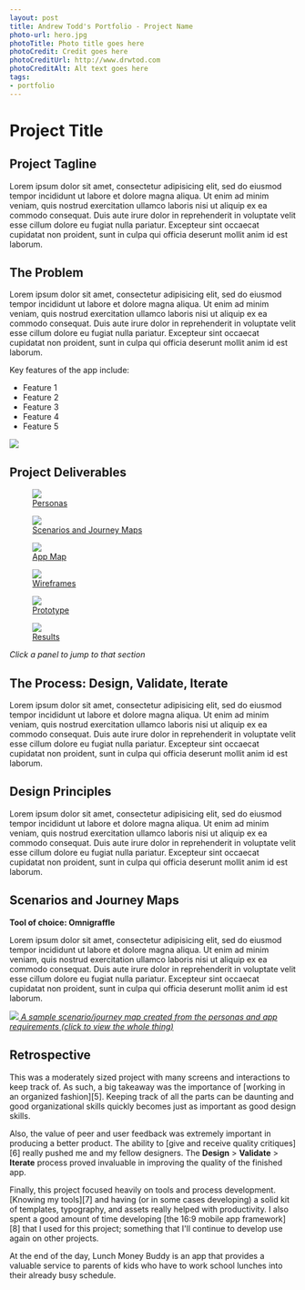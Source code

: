 ```yaml
---
layout: post
title: Andrew Todd's Portfolio - Project Name
photo-url: hero.jpg
photoTitle: Photo title goes here
photoCredit: Credit goes here
photoCreditUrl: http://www.drwtod.com
photoCreditAlt: Alt text goes here
tags:
- portfolio
---
```


<link rel="stylesheet" type="text/css" href="/portfolio.css">

# Project Title

## Project Tagline

Lorem ipsum dolor sit amet, consectetur adipisicing elit, sed do eiusmod tempor incididunt ut labore et dolore magna aliqua. Ut enim ad minim veniam, quis nostrud exercitation ullamco laboris nisi ut aliquip ex ea commodo consequat. Duis aute irure dolor in reprehenderit in voluptate velit esse cillum dolore eu fugiat nulla pariatur. Excepteur sint occaecat cupidatat non proident, sunt in culpa qui officia deserunt mollit anim id est laborum.

## The Problem

Lorem ipsum dolor sit amet, consectetur adipisicing elit, sed do eiusmod tempor incididunt ut labore et dolore magna aliqua. Ut enim ad minim veniam, quis nostrud exercitation ullamco laboris nisi ut aliquip ex ea commodo consequat. Duis aute irure dolor in reprehenderit in voluptate velit esse cillum dolore eu fugiat nulla pariatur. Excepteur sint occaecat cupidatat non proident, sunt in culpa qui officia deserunt mollit anim id est laborum.

Key features of the app include:

- Feature 1
- Feature 2
- Feature 3
- Feature 4
- Feature 5


<p class="filler-background-dark">
    <img src="/img/lmb/placeit3.jpg" class="floatcenter" />
</p>

## Project Deliverables

<!-- Demo cards -->
<section class="gallery" lang="en">
  <figure class="card">
    <a href="#personas">
    <div class="image"><img src="/img/lmb/persona-cropped.png" /></div>
    <figcaption class="caption">Pers&shy;onas</figcaption>
    </a>
  </figure>
  <figure class="card">
    <a href="#scenarios-and-journey-maps">
    <div class="image"><img src="/img/lmb/scenario-cropped.png" class="" /></div>
    <figcaption class="caption">Scenar&shy;ios and Journey Maps</figcaption>
    </a>
  </figure>
  <figure class="card">
    <a href="#app-map">
    <div class="image"><img src="/img/lmb/appmap-cropped.png" class="" /></div>
    <figcaption class="caption">App Map</figcaption>
    </a>
  </figure>
  <figure class="card">
    <a href="#wireframes">
    <div class="image"><img src="/img/lmb/wireframes-cropped.png" class="" /></div>
    <figcaption class="caption">Wire&shy;frames</figcaption>
    </a>
  </figure>
  <figure class="card">
    <a href="#prototype">
    <div class="image"><img src="/img/lmb/proto-screens-cropped.png" class="" /></div>
    <figcaption class="caption">Proto&shy;type</figcaption>
    </a>
  </figure>
  <figure class="card">
    <a href="#results">
    <div class="image"><img src="/img/lmb/intro-screen.png" class="" /></div>
    <figcaption class="caption">Results</figcaption>
    </a>
  </figure>
</section>

<em class="img-caption">Click a panel to jump to that section</em>

## The Process: Design, Validate, Iterate

Lorem ipsum dolor sit amet, consectetur adipisicing elit, sed do eiusmod tempor incididunt ut labore et dolore magna aliqua. Ut enim ad minim veniam, quis nostrud exercitation ullamco laboris nisi ut aliquip ex ea commodo consequat. Duis aute irure dolor in reprehenderit in voluptate velit esse cillum dolore eu fugiat nulla pariatur. Excepteur sint occaecat cupidatat non proident, sunt in culpa qui officia deserunt mollit anim id est laborum.

## Design Principles

Lorem ipsum dolor sit amet, consectetur adipisicing elit, sed do eiusmod tempor incididunt ut labore et dolore magna aliqua. Ut enim ad minim veniam, quis nostrud exercitation ullamco laboris nisi ut aliquip ex ea commodo consequat. Duis aute irure dolor in reprehenderit in voluptate velit esse cillum dolore eu fugiat nulla pariatur. Excepteur sint occaecat cupidatat non proident, sunt in culpa qui officia deserunt mollit anim id est laborum.

## Scenarios and Journey Maps

**Tool of choice: Omnigraffle**

Lorem ipsum dolor sit amet, consectetur adipisicing elit, sed do eiusmod tempor incididunt ut labore et dolore magna aliqua. Ut enim ad minim veniam, quis nostrud exercitation ullamco laboris nisi ut aliquip ex ea commodo consequat. Duis aute irure dolor in reprehenderit in voluptate velit esse cillum dolore eu fugiat nulla pariatur. Excepteur sint occaecat cupidatat non proident, sunt in culpa qui officia deserunt mollit anim id est laborum.

<a href="/img/lmb/scenario.png" target="_blank" class="noline"><img src="/img/lmb/scenario-cropped.png" class="floatcenter" />
*A sample scenario/journey map created from the personas and app requirements (click to view the whole thing)*</a>


## Retrospective
<!-- Lessons learned go here -->

This was a moderately sized project with many screens and interactions to keep track of. As such, a big takeaway was the importance of [working in an organized fashion][5]. Keeping track of all the parts can be daunting and good organizational skills quickly becomes just as important as good design skills.

Also, the value of peer and user feedback was extremely important in producing a better product. The ability to [give and receive quality critiques][6] really pushed me and my fellow designers. The **Design** > **Validate** > **Iterate** process proved invaluable in improving the quality of the finished app.

Finally, this project focused heavily on tools and process development. [Knowing my tools][7] and having (or in some cases developing) a solid kit of templates, typography, and assets really helped with productivity. I also spent a good amount of time developing [the 16:9 mobile app framework][8] that I used for this project; something that I'll continue to develop use again on other projects.

At the end of the day, Lunch Money Buddy is an app that provides a valuable service to parents of kids who have to work school lunches into their already busy schedule.



[1]: https://www.kent.edu/slis/uxd
[2]: /fidelity "Read more about my thoughts on wireframes and fidelity here"
